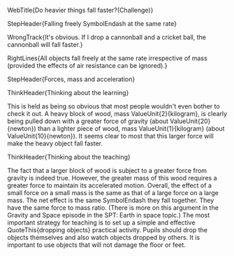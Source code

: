 WebTitle{Do heavier things fall faster?(Challenge)}

StepHeader{Falling freely SymbolEndash at the same rate}

WrongTrack{It's obvious. If I drop a cannonball and a cricket ball, the cannonball will fall faster.}

RightLines{All objects fall freely at the same rate irrespective of mass (provided the effects of air resistance can be ignored).}

StepHeader{Forces, mass and acceleration}

ThinkHeader{Thinking about the learning}

This is held as being so obvious that most people wouldn't even bother to check it out. A heavy block of wood, mass ValueUnit{2}{kilogram}, is clearly being pulled down with a greater force of gravity (about ValueUnit{20}{newton}) than a lighter piece of wood, mass ValueUnit{1}{kilogram} (about ValueUnit{10}{newton}). It seems clear to most that this larger force will make the heavy object fall faster.

ThinkHeader{Thinking about the teaching}

The fact that a larger block of wood is subject to a greater force from gravity is indeed true. However, the greater mass of this wood requires a greater force to maintain its accelerated motion. Overall, the effect of a small force on a small mass is the same as that of a large force on a large mass. The net effect is the same SymbolEndash they fall together. They have the same force to mass ratio. (There is more on this argument in the Gravity and Space episode in the SPT: Earth in space topic.) The most important strategy for teaching is to set up a simple and effective QuoteThis{dropping objects} practical activity. Pupils should drop the objects themselves and also watch objects dropped by others. It is important to use objects that will not damage the floor or feet.

